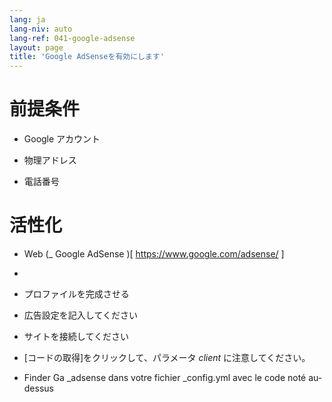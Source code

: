 ```yaml
---
lang: ja
lang-niv: auto
lang-ref: 041-google-adsense
layout: page
title: 'Google AdSenseを有効にします'
---
```


# 前提条件
* Google アカウント 


* 物理アドレス 


* 電話番号 




# 活性化
* Web   (_  Google AdSense  )[  https://www.google.com/adsense/  ]  


*  


* プロファイルを完成させる 


* 広告設定を記入してください 


* サイトを接続してください


* [コードの取得]をクリックして、パラメータ  _client_  に注意してください。


* Finder Ga  _adsense dans votre fichier \_config.yml avec le code noté au-dessus
  

  


